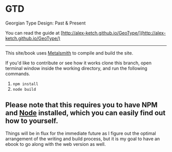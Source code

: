 # GTD
Georgian Type Design: Past &amp; Present

You can read the guide at [http://alex-ketch.github.io/GeoType/](http://alex-ketch.github.io/GeoType/)

---
This site/book uses [Metalsmith](http://www.metalsmith.io) to compile and build the site.

If you'd like to contribute or see how it works clone this branch, open terminal window inside the working directory, and run the following commands.
  1. `npm install`
  2. `node build`

Please note that this requires you to have NPM and [Node](https://nodejs.org/en/) installed, which you can easily find out how to yourself.
---

Things will be in flux for the immediate future as I figure out the optimal arrangement of the writing and build process, but it is my goal to have an ebook to go along with the web version as well.
